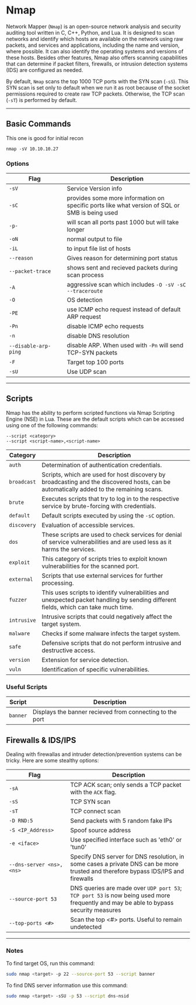# Nmap

Network Mapper (`Nmap`) is an open-source network analysis and security auditing tool written in C, C++, Python, and Lua. It is designed to scan networks and identify which hosts are available on the network using raw packets, and services and applications, including the name and version, where possible. It can also identify the operating systems and versions of these hosts. Besides other features, Nmap also offers scanning capabilities that can determine if packet filters, firewalls, or intrusion detection systems (IDS) are configured as needed.

By default, `Nmap` scans the top 1000 TCP ports with the SYN scan (`-sS`). This SYN scan is set only to default when we run it as root because of the socket permissions required to create raw TCP packets. Otherwise, the TCP scan (`-sT`) is performed by default.

---

## Basic Commands

This one is good for initial recon
```apl
nmap -sV 10.10.10.27
```


### Options

| <div style="width:140px">**Flag**</div> | **Description**                                                                                    |
| ----------------------------------- | ---------------------------------------------------------------------------------------------- |
| `-sV`                               | Service Version info                                                                           |
| `-sC`                               | provides some more information on specific ports like what version of SQL or SMB is being used |
| `-p-`                               | will scan all ports past 1000 but will take longer                                             |
| `-oN`                               | normal output to file                                                                          |
| `-iL`                               | to input file list of hosts                                                                    |
| `--reason`                          | Gives reason for determining port status                                                       |
| `--packet-trace`                    | shows sent and recieved packets during scan process                                            |
| `-A`                                | aggressive scan which includes `-O -sV -sC --traceroute`                                       |
| `-O`                                | OS detection                                                                                   |
| `-PE`                               | use ICMP echo request instead of default ARP request                                           |
| `-Pn`                               | disable ICMP echo requests                                                                     |
| `-n`                                | disable DNS resolution                                                                         |
| `--disable-arp-ping`                | disable ARP. When used with `-Pn` will send TCP-SYN packets                                    |
| `-F`                                | Target top 100 ports                                                                           |
| `-sU`                               | Use UDP scan                                                                                   |


---

## Scripts

Nmap has the ability to perform scripted functions via Nmap Scripting Engine (NSE) in Lua. These are the default scripts which can be accessed using one of the following commands:
```
--script <category>
--script <script-name>,<script-name>
```

| **Category** | **Description**                                                                                                                         |
| ------------ | --------------------------------------------------------------------------------------------------------------------------------------- |
| `auth`       | Determination of authentication credentials.                                                                                            |
| `broadcast`  | Scripts, which are used for host discovery by broadcasting and the discovered hosts, can be automatically added to the remaining scans. |
| `brute`      | Executes scripts that try to log in to the respective service by brute-forcing with credentials.                                        |
| `default`    | Default scripts executed by using the `-sC` option.                                                                                     |
| `discovery`  | Evaluation of accessible services.                                                                                                      |
| `dos`        | These scripts are used to check services for denial of service vulnerabilities and are used less as it harms the services.              |
| `exploit`    | This category of scripts tries to exploit known vulnerabilities for the scanned port.                                                   |
| `external`   | Scripts that use external services for further processing.                                                                              |
| `fuzzer`     | This uses scripts to identify vulnerabilities and unexpected packet handling by sending different fields, which can take much time.     |
| `intrusive`  | Intrusive scripts that could negatively affect the target system.                                                                       |
| `malware`    | Checks if some malware infects the target system.                                                                                       |
| `safe`       | Defensive scripts that do not perform intrusive and destructive access.                                                                 |
| `version`    | Extension for service detection.                                                                                                        |
| `vuln`       | Identification of specific vulnerabilities.                                                                                             | 

### Useful Scripts


| **Script** | **Description**                                          |
| ---------- | -------------------------------------------------------- |
| `banner`   | Displays the banner recieved from connecting to the port |


## Firewalls & IDS/IPS
Dealing with firewallas and intruder detection/prevention systems can be tricky. Here are some stealthy options:

| <div style="width:140px">**Flag**</div> | **Description**                                                                                                                      |
| --------------------------------------- | ------------------------------------------------------------------------------------------------------------------------------------ |
| `-sA`                                   | TCP ACK scan; only sends a TCP packet with the `ACK` flag.                                                                           |
| `-sS`                                   | TCP SYN scan                                                                                                                         |
| `-sT`                                   | TCP connect scan                                                                                                                     |
| `-D RND:5`                              | Send packets with 5 random fake IPs                                                                                                  |
| `-S <IP_Address>`                       | Spoof source address                                                                                                                 |
| `-e <iface>`                            | Use specified interface such as 'eth0' or 'tun0'                                                                                     |
| `--dns-server <ns>, <ns>`               | Specify DNS server for DNS resolution, in some cases a private DNS can be more trusted and therefore bypass IDS/IPS and firewalls    |
| `--source-port 53`                      | DNS queries are made over `UDP port 53`; `TCP port 53` is now being used more frequently and may be able to bypass security measures |
| `--top-ports <#>`                       | Scan the top <#> ports. Useful to remain undetected                                                                                  |



---

### Notes
To find target OS, run this command:
```bash
sudo nmap <target> -p 22 --source-port 53 --script banner
```

To find DNS server information use this command:
```bash
sudo nmap <target> -sSU -p 53 --script dns-nsid
```
